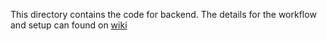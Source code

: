 This directory contains the code for backend. The details for the workflow and setup can found on [wiki](https://github.com/lokesh45/TeamFormationAssistant/wiki/Project-Workflow)
